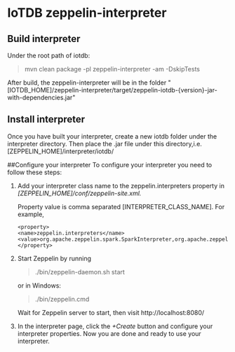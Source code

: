 <!--

    Licensed to the Apache Software Foundation (ASF) under one
    or more contributor license agreements.  See the NOTICE file
    distributed with this work for additional information
    regarding copyright ownership.  The ASF licenses this file
    to you under the Apache License, Version 2.0 (the
    "License"); you may not use this file except in compliance
    with the License.  You may obtain a copy of the License at

        http://www.apache.org/licenses/LICENSE-2.0

    Unless required by applicable law or agreed to in writing,
    software distributed under the License is distributed on an
    "AS IS" BASIS, WITHOUT WARRANTIES OR CONDITIONS OF ANY
    KIND, either express or implied.  See the License for the
    specific language governing permissions and limitations
    under the License.

-->

# IoTDB zeppelin-interpreter

## Build interpreter
Under the root path of iotdb:

> mvn clean package -pl zeppelin-interpreter -am -DskipTests

After build, the zeppelin-interpreter will be in the folder "[IOTDB_HOME]/zeppelin-interpreter/target/zeppelin-iotdb-{version}-jar-with-dependencies.jar"

## Install interpreter
Once you have built your interpreter, create a new iotdb folder under the interpreter directory. Then place the .jar file under this directory,i.e. [ZEPPELIN_HOME]/interpreter/iotdb/

##Configure your interpreter
To configure your interpreter you need to follow these steps:

1. Add your interpreter class name to the zeppelin.interpreters property in *[ZEPPELIN_HOME]/conf/zeppelin-site.xml.*

    Property value is comma separated [INTERPRETER_CLASS_NAME]. For example,
    ```
    <property>
    <name>zeppelin.interpreters</name>
    <value>org.apache.zeppelin.spark.SparkInterpreter,org.apache.zeppelin.spark.PySparkInterpreter,org.apache.zeppelin.spark.SparkSqlInterpreter,org.apache.zeppelin.spark.DepInterpreter,org.apache.zeppelin.markdown.Markdown,org.apache.zeppelin.shell.ShellInterpreter,org.apache.zeppelin.hive.HiveInterpreter,org.apache.zeppelin.iotdb.IoTDBInterpreter</value>
    </property>
    ```

2. Start Zeppelin by running 
    >./bin/zeppelin-daemon.sh start
    
    or in Windows:
    >./bin/zeppelin.cmd
    
    Wait for Zeppelin server to start, then visit http://localhost:8080/
3. In the interpreter page, click the *+Create* button and configure your interpreter properties. Now you are done and ready to use your interpreter.
